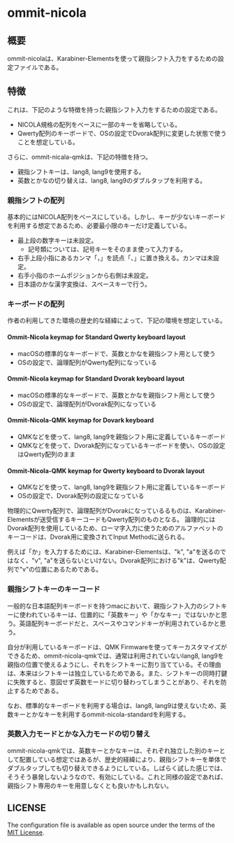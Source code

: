 # ommit-nicola

## 概要

ommit-nicolaは、Karabiner-Elementsを使って親指シフト入力をするための設定ファイルである。

## 特徴

これは、下記のような特徴を持った親指シフト入力をするための設定である。

* NICOLA規格の配列をベースに一部のキーを省略している。
* Qwerty配列のキーボードで、OSの設定でDvorak配列に変更した状態で使うことを想定している。

さらに、ommit-nicala-qmkは、下記の特徴を持つ。

* 親指シフトキーは、lang8, lang9を使用する。
* 英数とかなの切り替えは、lang8, lang9のダブルタップを利用する。

### 親指シフトの配列

基本的にはNICOLA配列をベースにしている。しかし、キーが少ないキーボードを利用する想定であるため、必要最小限のキーだけ定義している。

* 最上段の数字キーは未設定。
  * 記号類については、記号キーをそのまま使って入力する。
* 右手上段小指にあるカンマ「，」を読点「、」に置き換える。カンマは未設定。
* 右手小指のホームポジションから右側は未設定。
* 日本語のかな漢字変換は、スペースキーで行う。

### キーボードの配列

作者の利用してきた環境の歴史的な経緯によって、下記の環境を想定している。

#### Ommit-Nicola keymap for Standard Qwerty keyboard layout

* macOSの標準的なキーボードで、英数とかなを親指シフト用として使う
* OSの設定で、論理配列がQwerty配列になっている

#### Ommit-Nicola keymap for Standard Dvorak keyboard layout

* macOSの標準的なキーボードで、英数とかなを親指シフト用として使う
* OSの設定で、論理配列がDvorak配列になっている

#### Ommit-Nicola-QMK keymap for Dovark keyboard

* QMKなどを使って、lang8, lang9を親指シフト用に定義しているキーボード
* QMKなどを使って、Dvorak配列になっているキーボードを使い、OSの設定はQwerty配列のまま

#### Ommit-Nicola-QMK keymap for Qwerty keyboard to Dvorak layout

* QMKなどを使って、lang8, lang9を親指シフト用に定義しているキーボード
* OSの設定で、Dvorak配列の設定になっている


物理的にQwerty配列で、論理配列がDvorakになっているるものは、Karabiner-Elementsが送受信するキーコードもQwerty配列のものとなる。
論理的にはDvorak配列を使用しているため、ローマ字入力に使うためのアルファベットのキーコードは、Dvorak用に変換されてInput Methodに送られる。

例えば「か」を入力するためには、Karabiner-Elementsは、"k", "a"を送るのではなく、"v", "a"を送らないといけない。Dvorak配列における"k"は、Qwerty配列で"v"の位置にあるためである。

### 親指シフトキーのキーコード

一般的な日本語配列キーボードを持つmacにおいて、親指シフト入力のシフトキーに使われているキーは、位置的に「英数キー」や「かなキー」ではないかと思う。英語配列キーボードだと、スペースやコマンドキーが利用されているかと思う。

自分が利用しているキーボードは、QMK Firmwareを使ってキーカスタマイズができるため、ommit-nicola-qmkでは、通常は利用されていないlang8, lang9を親指の位置で使えるようにし、それをシフトキーに割り当てている。その理由は、本来はシフトキーは独立しているためである。また、シフトキーの同時打鍵に失敗すると、意図せず英数モードに切り替わってしまうことがあり、それを防止するためである。

なお、標準的なキーボードを利用する場合は、lang8, lang9は使えないため、英数キーとかなキーを利用するommit-nicola-standardを利用する。

### 英数入力モードとかな入力モードの切り替え

ommit-nicola-qmkでは、英数キーとかなキーは、それぞれ独立した別のキーとして配置している想定ではあるが、歴史的経緯により、親指シフトキーを単体でダブルタップしても切り替えできるようにしている。しばらく試した感じでは、そうそう暴発しないようなので、有効にしている。これと同様の設定であれば、親指シフト専用のキーを用意しなくとも良いかもしれない。

## LICENSE

The configuration file is available as open source under the terms of the [MIT License](http://opensource.org/licenses/MIT).
